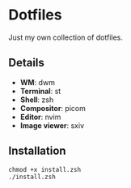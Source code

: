 # Dotfiles
Just my own collection of dotfiles.

## Details
- **WM**: dwm
- **Terminal**: st
- **Shell**: zsh
- **Compositor**: picom
- **Editor**: nvim
- **Image viewer**: sxiv

## Installation
```
chmod +x install.zsh
./install.zsh
```
